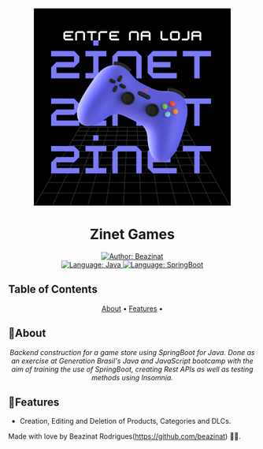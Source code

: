 <h1 align="center">
	<img src=/assets/zinet.png  alt="Logo"  width="400"><br><br>
    Zinet Games
</h1>

<div>
    <p align="center">
    <a href="https://www.linkedin.com/in/beagonca/" target="_blank">
        <img src="https://img.shields.io/static/v1?label=Author&message=Beazinat&color=00ba6d&style=for-the-badge&logo=LinkedIn" alt="Author: Beazinat">
    </a>
  <br>
    <a href="#">
	    <img  src="https://img.shields.io/static/v1?label=Language&message=Java&color=red&style=for-the-badge&logo=Java"  alt="Language: Java">
	</a>
	<a href="#">
		<img src="https://img.shields.io/static/v1?label=Framework&message=Springboot&color=green&style=for-the-badge&logo=Ghost"  alt="Language: SpringBoot">
	</a>
    </p>
</div>

## Table of Contents

<p align="center">
 <a href="#about">About</a> •
 <a href="#features">Features</a> •
</p>

## 📌About

<div>
    <p align="center">
    <em>
        Backend construction for a game store using SpringBoot for Java. Done as an exercise at Generation Brasil's Java and JavaScript bootcamp with the aim of training the use of SpringBoot, creating Rest APIs as well as testing methods using Insomnia.
    </em>
    </p>
</div>

## 🚀Features
- Creation, Editing and Deletion of Products, Categories and DLCs.


Made with love by Beazinat Rodrigues(https://github.com/beazinat) 🚀🦝.
